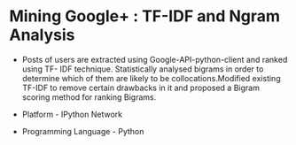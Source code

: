 # Mining Google+ : TF-IDF and Ngram Analysis

* Posts of users are extracted using Google-API-python-client and ranked using TF- IDF technique. Statistically analysed bigrams in order to determine which of them are likely to be collocations.Modified existing TF-IDF to remove certain drawbacks in it and proposed a Bigram scoring method for ranking Bigrams.

* Platform - IPython Network
* Programming Language - Python
